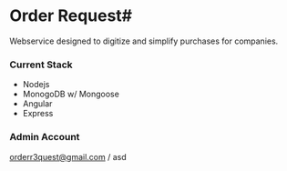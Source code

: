 # Order Request#

Webservice designed to digitize and simplify purchases for companies.

### Current Stack ###
* Nodejs
* MonogoDB w/ Mongoose
* Angular
* Express


### Admin Account ###
orderr3quest@gmail.com / asd
